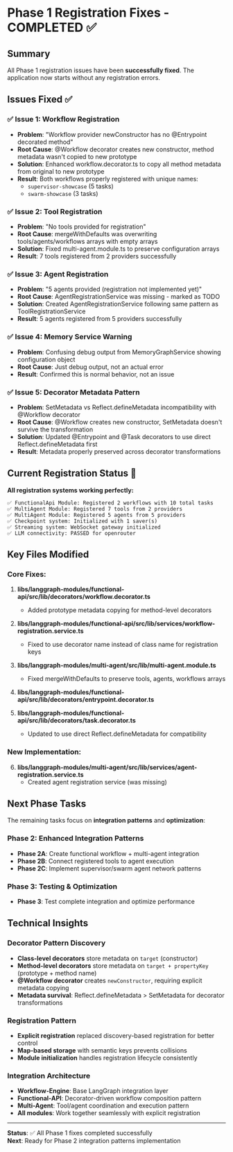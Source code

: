 # Phase 1 Registration Fixes - COMPLETED ✅

## Summary

All Phase 1 registration issues have been **successfully fixed**. The application now starts without any registration errors.

## Issues Fixed ✅

### ✅ Issue 1: Workflow Registration

- **Problem**: "Workflow provider newConstructor has no @Entrypoint decorated method"
- **Root Cause**: @Workflow decorator creates new constructor, method metadata wasn't copied to new prototype
- **Solution**: Enhanced workflow.decorator.ts to copy all method metadata from original to new prototype
- **Result**: Both workflows properly registered with unique names:
  - `supervisor-showcase` (5 tasks)
  - `swarm-showcase` (3 tasks)

### ✅ Issue 2: Tool Registration

- **Problem**: "No tools provided for registration"
- **Root Cause**: mergeWithDefaults was overwriting tools/agents/workflows arrays with empty arrays
- **Solution**: Fixed multi-agent.module.ts to preserve configuration arrays
- **Result**: 7 tools registered from 2 providers successfully

### ✅ Issue 3: Agent Registration

- **Problem**: "5 agents provided (registration not implemented yet)"
- **Root Cause**: AgentRegistrationService was missing - marked as TODO
- **Solution**: Created AgentRegistrationService following same pattern as ToolRegistrationService
- **Result**: 5 agents registered from 5 providers successfully

### ✅ Issue 4: Memory Service Warning

- **Problem**: Confusing debug output from MemoryGraphService showing configuration object
- **Root Cause**: Just debug output, not an actual error
- **Result**: Confirmed this is normal behavior, not an issue

### ✅ Issue 5: Decorator Metadata Pattern

- **Problem**: SetMetadata vs Reflect.defineMetadata incompatibility with @Workflow decorator
- **Root Cause**: @Workflow creates new constructor, SetMetadata doesn't survive the transformation
- **Solution**: Updated @Entrypoint and @Task decorators to use direct Reflect.defineMetadata first
- **Result**: Metadata properly preserved across decorator transformations

## Current Registration Status 🎯

**All registration systems working perfectly:**

```
✅ FunctionalApi Module: Registered 2 workflows with 10 total tasks
✅ MultiAgent Module: Registered 7 tools from 2 providers
✅ MultiAgent Module: Registered 5 agents from 5 providers
✅ Checkpoint system: Initialized with 1 saver(s)
✅ Streaming system: WebSocket gateway initialized
✅ LLM connectivity: PASSED for openrouter
```

## Key Files Modified

### Core Fixes:

1. **libs/langgraph-modules/functional-api/src/lib/decorators/workflow.decorator.ts**

   - Added prototype metadata copying for method-level decorators

2. **libs/langgraph-modules/functional-api/src/lib/services/workflow-registration.service.ts**

   - Fixed to use decorator name instead of class name for registration keys

3. **libs/langgraph-modules/multi-agent/src/lib/multi-agent.module.ts**

   - Fixed mergeWithDefaults to preserve tools, agents, workflows arrays

4. **libs/langgraph-modules/functional-api/src/lib/decorators/entrypoint.decorator.ts**
5. **libs/langgraph-modules/functional-api/src/lib/decorators/task.decorator.ts**
   - Updated to use direct Reflect.defineMetadata for compatibility

### New Implementation:

6. **libs/langgraph-modules/multi-agent/src/lib/services/agent-registration.service.ts**
   - Created agent registration service (was missing)

## Next Phase Tasks

The remaining tasks focus on **integration patterns** and **optimization**:

### Phase 2: Enhanced Integration Patterns

- **Phase 2A**: Create functional workflow + multi-agent integration
- **Phase 2B**: Connect registered tools to agent execution
- **Phase 2C**: Implement supervisor/swarm agent network patterns

### Phase 3: Testing & Optimization

- **Phase 3**: Test complete integration and optimize performance

## Technical Insights

### Decorator Pattern Discovery

- **Class-level decorators** store metadata on `target` (constructor)
- **Method-level decorators** store metadata on `target + propertyKey` (prototype + method name)
- **@Workflow decorator** creates `newConstructor`, requiring explicit metadata copying
- **Metadata survival**: Reflect.defineMetadata > SetMetadata for decorator transformations

### Registration Pattern

- **Explicit registration** replaced discovery-based registration for better control
- **Map-based storage** with semantic keys prevents collisions
- **Module initialization** handles registration lifecycle consistently

### Integration Architecture

- **Workflow-Engine**: Base LangGraph integration layer
- **Functional-API**: Decorator-driven workflow composition pattern
- **Multi-Agent**: Tool/agent coordination and execution pattern
- **All modules**: Work together seamlessly with explicit registration

---

**Status**: ✅ All Phase 1 fixes completed successfully  
**Next**: Ready for Phase 2 integration patterns implementation
